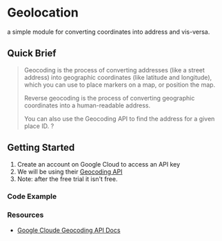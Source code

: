 # Geolocation

a simple module for converting coordinates into address and vis-versa.

## Quick Brief
>
> Geocoding is the process of converting addresses (like a street address) into geographic coordinates (like latitude and longitude), which you can use to place markers on a map, or position the map.
>
> Reverse geocoding is the process of converting geographic coordinates into a human-readable address.
>
> You can also use the Geocoding API to find the address for a given place ID.
?
## Getting Started

1. Create an account on Google Cloud to access an API key
2. We will be using their [Geocoding API](https://developers.google.com/maps/documentation/geocoding/start)
3. Note: after the free trial it isn't free.

### Code Example


### Resources

- [Google Cloude Geocoding API Docs](https://developers.google.com/maps/documentation/geocoding/start)
